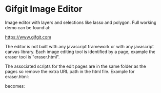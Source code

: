 # Gifgit Image Editor
Image editor with layers and selections like lasso and polygon. Full working demo can be found at:

https://www.gifgit.com

The editor is not built with any javascript framework or with any javascript canvas library. Each image editing tool is identified by a page, example the eraser tool is "eraser.html". 

The associated scripts for the edit pages are in the same folder as the pages so remove the extra URL path in the html file.
Example for eraser.html:

<script src="/scripts/tools/eraser.js"></script>
becomes:
<script src="eraser.js"></script>

